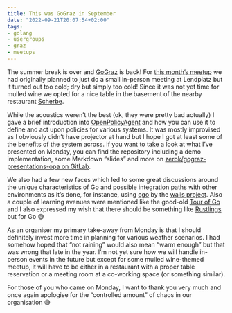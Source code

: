 ```yaml
---
title: This was GoGraz in September
date: "2022-09-21T20:07:54+02:00"
tags:
- golang
- usergroups
- graz
- meetups
---
```


The summer break is over and [GoGraz](https://gograz.org/) is back! For [this month’s meetup](https://gograz.org/meetup/2022-09-19/) we had originally planned to just do a small in-person meeting at Lendplatz but it turned out too cold; dry but simply too cold! Since it was not yet time for mulled wine we opted for a nice table in the basement of the nearby restaurant [Scherbe](https://www.scherbe.com/).

While the acoustics weren’t the best (ok, they were pretty bad actually) I gave a brief introduction into [OpenPolicyAgent](https://www.openpolicyagent.org/) and how you can use it to define and act upon policies for various systems. It was mostly improvised as I obviously didn’t have projector at hand but I hope I got at least some of the benefits of the system across. If you want to take a look at what I’ve presented on Monday, you can find the repository including a demo implementation, some Markdown “slides” and more on [zerok/gograz-presentations-opa on GitLab](https://gitlab.com/zerok/gograz-presentations-opa).

We also had a few new faces which led to some great discussions around the unique characteristics of Go and possible integration paths with other environments as it’s done, for instance, using [cgo](https://pkg.go.dev/cmd/cgo) by the [wails project](https://github.com/wailsapp/wails). Also a couple of learning avenues were mentioned like the good-old [Tour of Go](https://go.dev/tour/) and I also expressed my wish that there should be something like [Rustlings](https://github.com/rust-lang/rustlings) but for Go 😅

As an organiser my primary take-away from Monday is that I should definitely invest more time in planning for various weather scenarios. I had somehow hoped that “not raining” would also mean “warm enough” but that was wrong that late in the year. I’m not yet sure how we will handle in-person events in the future but except for some mulled wine-themed meetup, it will have to be either in a restaurant with a proper table reservation or a meeting room at a co-working space (or something similar). 

For those of you who came on Monday, I want to thank you very much and once again apologise for the “controlled amount” of chaos in our organisation 😅
